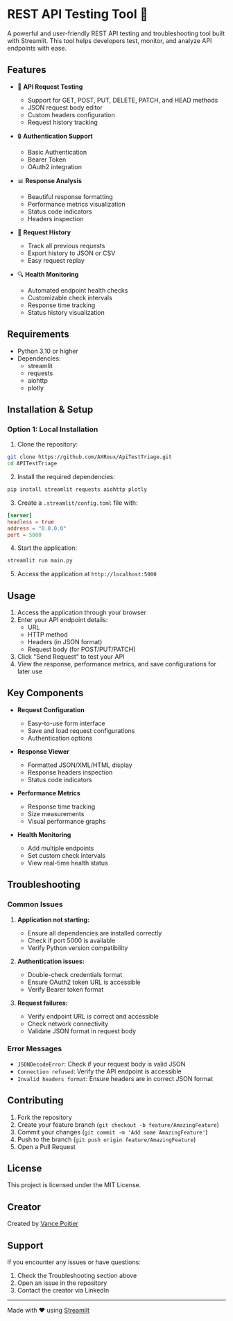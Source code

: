 # REST API Testing Tool 🔌

A powerful and user-friendly REST API testing and troubleshooting tool built with Streamlit. This tool helps developers test, monitor, and analyze API endpoints with ease.

## Features

- 🚀 **API Request Testing**
  - Support for GET, POST, PUT, DELETE, PATCH, and HEAD methods
  - JSON request body editor
  - Custom headers configuration
  - Request history tracking

- 🔒 **Authentication Support**
  - Basic Authentication
  - Bearer Token
  - OAuth2 integration

- 📊 **Response Analysis**
  - Beautiful response formatting
  - Performance metrics visualization
  - Status code indicators
  - Headers inspection

- 📝 **Request History**
  - Track all previous requests
  - Export history to JSON or CSV
  - Easy request replay

- 🔍 **Health Monitoring**
  - Automated endpoint health checks
  - Customizable check intervals
  - Response time tracking
  - Status history visualization

## Requirements

- Python 3.10 or higher
- Dependencies:
  - streamlit
  - requests
  - aiohttp
  - plotly

## Installation & Setup

### Option 1: Local Installation

1. Clone the repository:
```bash
git clone https://github.com/AXRoux/ApiTestTriage.git
cd APITestTriage
```

2. Install the required dependencies:
```bash
pip install streamlit requests aiohttp plotly
```

3. Create a `.streamlit/config.toml` file with:
```toml
[server]
headless = true
address = "0.0.0.0"
port = 5000
```

4. Start the application:
```bash
streamlit run main.py
```

5. Access the application at `http://localhost:5000`

## Usage

1. Access the application through your browser
2. Enter your API endpoint details:
   - URL
   - HTTP method
   - Headers (in JSON format)
   - Request body (for POST/PUT/PATCH)
3. Click "Send Request" to test your API
4. View the response, performance metrics, and save configurations for later use

## Key Components

- **Request Configuration**
  - Easy-to-use form interface
  - Save and load request configurations
  - Authentication options

- **Response Viewer**
  - Formatted JSON/XML/HTML display
  - Response headers inspection
  - Status code indicators

- **Performance Metrics**
  - Response time tracking
  - Size measurements
  - Visual performance graphs

- **Health Monitoring**
  - Add multiple endpoints
  - Set custom check intervals
  - View real-time health status

## Troubleshooting

### Common Issues

1. **Application not starting:**
   - Ensure all dependencies are installed correctly
   - Check if port 5000 is available
   - Verify Python version compatibility

2. **Authentication issues:**
   - Double-check credentials format
   - Ensure OAuth2 token URL is accessible
   - Verify Bearer token format

3. **Request failures:**
   - Verify endpoint URL is correct and accessible
   - Check network connectivity
   - Validate JSON format in request body

### Error Messages

- `JSONDecodeError`: Check if your request body is valid JSON
- `Connection refused`: Verify the API endpoint is accessible
- `Invalid headers format`: Ensure headers are in correct JSON format

## Contributing

1. Fork the repository
2. Create your feature branch (`git checkout -b feature/AmazingFeature`)
3. Commit your changes (`git commit -m 'Add some AmazingFeature'`)
4. Push to the branch (`git push origin feature/AmazingFeature`)
5. Open a Pull Request

## License

This project is licensed under the MIT License.

## Creator

Created by [Vance Poitier](https://www.linkedin.com/in/vance-poitier/)

## Support

If you encounter any issues or have questions:
1. Check the Troubleshooting section above
2. Open an issue in the repository
3. Contact the creator via LinkedIn

---

Made with ❤️ using [Streamlit](https://streamlit.io/)
